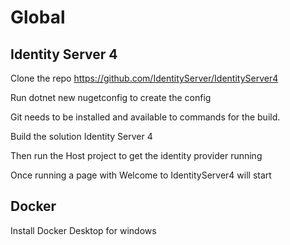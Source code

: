 # Global

## Identity Server 4

Clone the repo https://github.com/IdentityServer/IdentityServer4

Run dotnet new nugetconfig to create the config

Git needs to be installed and available to commands for the build.

Build the solution Identity Server 4 

Then run the Host project to get the identity provider running

Once running a page with Welcome to IdentityServer4 will start

## Docker

Install Docker Desktop for windows


